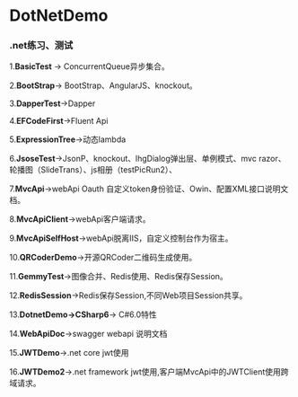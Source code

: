 
# DotNetDemo
### .net练习、测试

1.**BasicTest** → ConcurrentQueue<T>异步集合。

2.**BootStrap**→ BootStrap、AngularJS、knockout。

3.**DapperTest**→Dapper

4.**EFCodeFirst**→Fluent Api

5.**ExpressionTree**→动态lambda

6.**JsoseTest**→JsonP、knockout、lhgDialog弹出层、单例模式、mvc razor、轮播图（SlideTrans）、js相册（testPicRun2）、

7.**MvcApi**→webApi Oauth 自定义token身份验证、Owin、配置XML接口说明文档。

8.**MvcApiClient**→webApi客户端请求。

9.**MvcApiSelfHost**→webApi脱离IIS，自定义控制台作为宿主。

10.**QRCoderDemo**→开源QRCoder二维码生成使用。

11.**GemmyTest**→图像合并、Redis使用、Redis保存Session。

12.**RedisSession**→Redis保存Session,不同Web项目Session共享。

13.**DotnetDemo→CSharp6**→ C#6.0特性

14.**WebApiDoc**→swagger webapi 说明文档

15.**JWTDemo**→.net core jwt使用

16.**JWTDemo2**→.net framework jwt使用,客户端MvcApi中的JWTClient使用跨域请求。



